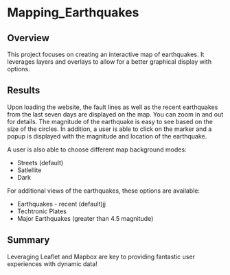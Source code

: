 # Mapping_Earthquakes

## Overview
This project focuses on creating an interactive map of earthquakes. It leverages layers and overlays to allow for a better graphical display with options.


## Results

Upon loading the website, the fault lines as well as the recent earthquakes from the last seven days are displayed on the map. You can zoom in and out for details. The magnitude of the earthquake is easy to see based on the size of the circles. In addition, a user is able to click on the marker and a popup is displayed with the magnitude and location of the earthquake. 

A user is also able to choose different map background modes:

* Streets (default)
* Satlellite
* Dark

For additional views of the earthquakes, these options are available:

* Earthquakes - recent (default)jj
* Techtronic Plates
* Major Earthquakes (greater than 4.5 magnitude)


## Summary

Leveraging Leaflet and Mapbox are key to providing fantastic user experiences with dynamic data!

